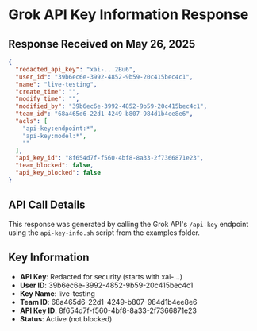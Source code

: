 # Grok API Key Information Response

## Response Received on May 26, 2025

```json
{
  "redacted_api_key": "xai-...2Bu6",
  "user_id": "39b6ec6e-3992-4852-9b59-20c415bec4c1",
  "name": "live-testing",
  "create_time": "",
  "modify_time": "",
  "modified_by": "39b6ec6e-3992-4852-9b59-20c415bec4c1",
  "team_id": "68a465d6-22d1-4249-b807-984d1b4ee8e6",
  "acls": [
    "api-key:endpoint:*",
    "api-key:model:*",
    ""
  ],
  "api_key_id": "8f654d7f-f560-4bf8-8a33-2f7366871e23",
  "team_blocked": false,
  "api_key_blocked": false
}
```

## API Call Details

This response was generated by calling the Grok API's `/api-key` endpoint using the `api-key-info.sh` script from the examples folder.

## Key Information

- **API Key**: Redacted for security (starts with xai-...)
- **User ID**: 39b6ec6e-3992-4852-9b59-20c415bec4c1
- **Key Name**: live-testing
- **Team ID**: 68a465d6-22d1-4249-b807-984d1b4ee8e6
- **API Key ID**: 8f654d7f-f560-4bf8-8a33-2f7366871e23
- **Status**: Active (not blocked)
